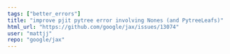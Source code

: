 ```yaml
---
tags: ["better_errors"]
title: "improve pjit pytree error involving Nones (and PytreeLeafs)"
html_url: "https://github.com/google/jax/issues/13074"
user: "mattjj"
repo: "google/jax"
---
```


